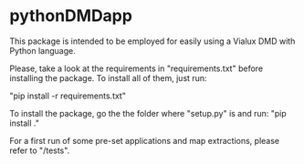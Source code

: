 # pythonDMDapp

This package is intended to be employed for easily using a Vialux DMD with Python language.

Please, take a look at the requirements in "requirements.txt" before installing the package. To install all of them, just run:

"pip install -r requirements.txt"

To install the package, go the the folder where "setup.py" is and run: "pip install ."

For a first run of some pre-set applications and map extractions, please refer to "/tests".

 
